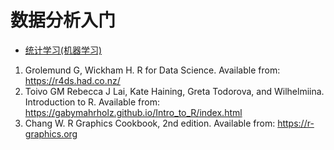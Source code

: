 # 数据分析入门

* [统计学习(机器学习)](Statistics/StatLearning.html)

1. Grolemund G, Wickham H. R for Data Science. Available from: https://r4ds.had.co.nz/
2. Toivo GM Rebecca J Lai, Kate Haining, Greta Todorova, and Wilhelmiina. Introduction to R.  Available from: https://gabymahrholz.github.io/Intro_to_R/index.html
3. Chang W. R Graphics Cookbook, 2nd edition. Available from: https://r-graphics.org

